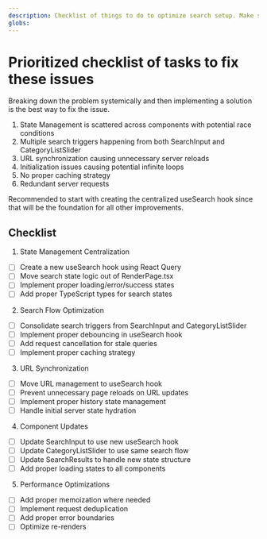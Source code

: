 ```yaml
---
description: Checklist of things to do to optimize search setup. Make sure to check the step that you finish in this file and then move on to next.
globs:
---
```


# Prioritized checklist of tasks to fix these issues

Breaking down the problem systemically and then implementing a solution is the best way to fix the issue.

1. State Management is scattered across components with potential race conditions
2. Multiple search triggers happening from both SearchInput and CategoryListSlider
3. URL synchronization causing unnecessary server reloads
4. Initialization issues causing potential infinite loops
5. No proper caching strategy
6. Redundant server requests

Recommended to start with creating the centralized useSearch hook since that will be the foundation for all other improvements.

## Checklist

1. State Management Centralization

- [ ] Create a new useSearch hook using React Query
- [ ] Move search state logic out of RenderPage.tsx
- [ ] Implement proper loading/error/success states
- [ ] Add proper TypeScript types for search states

2. Search Flow Optimization

- [ ] Consolidate search triggers from SearchInput and CategoryListSlider
- [ ] Implement proper debouncing in useSearch hook
- [ ] Add request cancellation for stale queries
- [ ] Implement proper caching strategy

3. URL Synchronization

- [ ] Move URL management to useSearch hook
- [ ] Prevent unnecessary page reloads on URL updates
- [ ] Implement proper history state management
- [ ] Handle initial server state hydration

4. Component Updates

- [ ] Update SearchInput to use new useSearch hook
- [ ] Update CategoryListSlider to use same search flow
- [ ] Update SearchResults to handle new state structure
- [ ] Add proper loading states to all components

5. Performance Optimizations

- [ ] Add proper memoization where needed
- [ ] Implement request deduplication
- [ ] Add proper error boundaries
- [ ] Optimize re-renders
